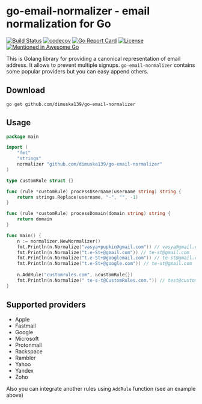 # go-email-normalizer - email normalization for Go

[![Build Status](https://travis-ci.org/dimuska139/go-email-normalizer.svg?branch=master)](https://travis-ci.org/dimuska139/go-email-normalizer)
[![codecov](https://codecov.io/gh/dimuska139/go-email-normalizer/branch/master/graph/badge.svg)](https://codecov.io/gh/dimuska139/go-email-normalizer)
[![Go Report Card](https://goreportcard.com/badge/github.com/dimuska139/go-email-normalizer)](https://goreportcard.com/report/github.com/dimuska139/go-email-normalizer)
[![License](https://img.shields.io/github/license/mashape/apistatus.svg)](https://github.com/dimuska139/go-email-normalizer/blob/master/LICENSE)
[![Mentioned in Awesome Go](https://awesome.re/mentioned-badge.svg)](https://github.com/avelino/awesome-go)  

This is Golang library for providing a canonical representation of email address. It allows
to prevent multiple signups. `go-email-normalizer` contains some popular providers but you can easy append others.

## Download

```shell
go get github.com/dimuska139/go-email-normalizer
```

## Usage

```go
package main

import (
	"fmt"
	"strings"
	normalizer "github.com/dimuska139/go-email-normalizer"
)

type customRule struct {}

func (rule *customRule) processUsername(username string) string {
	return strings.Replace(username, "-", "", -1)
}

func (rule *customRule) processDomain(domain string) string {
	return domain
}

func main() {
	n := normalizer.NewNormalizer()
	fmt.Println(n.Normalize("vasya+pupkin@gmail.com")) // vasya@gmail.com
	fmt.Println(n.Normalize("t.e-St+@gmail.com")) // te-st@gmail.com
	fmt.Println(n.Normalize("t.e-St+@googlemail.com")) // te-st@gmail.com
	fmt.Println(n.Normalize("t.e-St+@google.com")) // te-st@gmail.com
	
	n.AddRule("customrules.com", &customRule{})
	fmt.Println(n.Normalize(" te-s-t@CustomRules.com.")) // test@customrules.com
}
```


## Supported providers

* Apple
* Fastmail
* Google
* Microsoft
* Protonmail
* Rackspace
* Rambler
* Yahoo
* Yandex
* Zoho

Also you can integrate another rules using `AddRule` function (see an example above)
